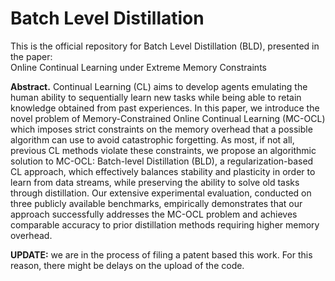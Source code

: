 # Batch Level Distillation
This is the official repository for Batch Level Distillation (BLD), presented in the paper:<br/>
Online Continual Learning under Extreme Memory Constraints

**Abstract.** Continual Learning (CL) aims to develop agents emulating the human ability to sequentially learn new tasks while being able to retain knowledge obtained from past experiences. In this paper, we introduce the novel problem of Memory-Constrained Online Continual Learning (MC-OCL) which imposes strict constraints on the memory overhead that a possible algorithm can use to avoid catastrophic forgetting. As most, if not all, previous CL methods violate these constraints, we propose an algorithmic solution to MC-OCL: Batch-level Distillation (BLD), a regularization-based CL approach, which effectively balances stability and plasticity in order to learn from data streams, while preserving the ability to solve old tasks through distillation. Our extensive experimental evaluation, conducted on three publicly available benchmarks, empirically demonstrates that our approach successfully addresses the MC-OCL problem and achieves comparable accuracy to prior distillation methods requiring higher memory overhead.

**UPDATE:** we are in the process of filing a patent based this work. For this reason, there might be delays on the upload of the code.
